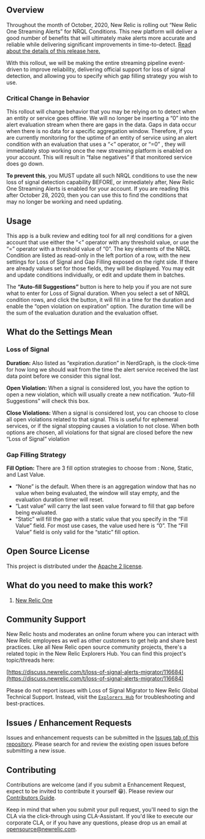 ## Overview
Throughout the month of October, 2020, New Relic is rolling out “New Relic One Streaming Alerts” for NRQL Conditions. This new platform will deliver a good number of benefits that will ultimately make alerts more accurate and reliable while delivering significant improvements in time-to-detect.  [Read about the details of this release here.](https://discuss.newrelic.com/t/announcing-new-relic-one-streaming-alerts-for-nrql-conditions/115361)

With this rollout, we will be making the entire streaming pipeline event-driven to improve reliability,  delivering official support for loss of signal detection, and allowing you to specify which gap filling strategy you wish to use.  

### Critical Change in Behavior
This rollout will change behavior that you may be relying on to detect when an entity or service goes offline.  We will no longer be inserting a “0” into the alert evaluation stream when there are gaps in the data.  Gaps in data occur when there is no data for a specific aggregation window.  Therefore, if you are currently monitoring for the uptime of an entity of service using an alert condition with an evaluation that uses a “<” operator, or  “=0” , they will immediately stop working once the new streaming platform is enabled on your account.  This will result in “false negatives” if that monitored service does go down.

__To prevent this__, you MUST update all such NRQL conditions to use the new loss of signal detection capability BEFORE, or immediately after, New Relic One Streaming Alerts is enabled for your account.  If you are reading this after October 28, 2020, then you can use this to find the conditions that may no longer be working and need updating.

## Usage
This app is a bulk review and editing tool for all nrql conditions for a given account that use either the “<” operator with any threshold value, or use the “=” operator with a threshold value of “0”.   The key elements of the NRQL Condition are listed as read-only in the left portion of a row, with the new settings for Loss of Signal and Gap Filling exposed on the right side. If there are already values set for those fields, they will be displayed.   You may edit and update conditions individually, or edit and update them in batches. 

The __“Auto-fill Suggestions”__ button is here to help you if you are not sure what to enter for Loss of Signal duration.  When you select a set of NRQL condition rows, and click the button, it will fill in a time for the duration and enable the “open violation on expiration” option.  The duration time will be the sum of the evaluation duration and the evaluation offset.  

## What do the Settings Mean
### Loss of Signal
__Duration:__  Also listed as “expiration.duration” in NerdGraph, is the clock-time for how long we should wait from the time the alert service received the last data point before we consider this signal lost. 

__Open Violation:__ When a signal is considered lost, you have the option to open a new violation, which will usually create a new notification.  “Auto-fill Suggestions” will check this box.

__Close Violations:__ When a signal is considered lost, you can choose to close all open violations related to that signal. This is useful for ephemeral services, or if the signal stopping causes a violation to not close.  When both options are chosen, all violations for that signal are closed before the new “Loss of Signal” violation 

### Gap Filling Strategy 
__Fill Option:__  There are 3 fill option strategies to choose from : None, Static, and Last Value.  
- “None” is the default. When there is an aggregation window that has no value when being evaluated, the window will stay empty, and the evaluation duration timer will reset. 
- “Last value” will carry the last seen value forward to fill that gap before being evaluated.
- “Static” will fill the gap with a static value that you specify in the “Fill Value” field.  For most use cases, the value used here is “0”. The “Fill Value” field is only valid for the “static” fill option.


## Open Source License

This project is distributed under the [Apache 2 license](https://github.com/newrelic/nr1-alerts-los-migrator/blob/main/LICENSE).

## What do you need to make this work?

1. [New Relic One](https://newrelic.com/platform)

## Community Support

New Relic hosts and moderates an online forum where you can interact with New Relic employees as well as other customers to get help and share best practices. Like all New Relic open source community projects, there's a related topic in the New Relic Explorers Hub. You can find this project's topic/threads here:

[https://discuss.newrelic.com/t/loss-of-signal-alerts-migrator/116684](https://discuss.newrelic.com/t/loss-of-signal-alerts-migrator/116684)

Please do not report issues with Loss of Signal Migrator to New Relic Global Technical Support. Instead, visit the [`Explorers Hub`](https://discuss.newrelic.com/t/loss-of-signal-alerts-migrator/116684) for troubleshooting and best-practices.

## Issues / Enhancement Requests

Issues and enhancement requests can be submitted in the [Issues tab of this repository](https://github.com/newrelic/nr1-alerts-los-migrator/issues). Please search for and review the existing open issues before submitting a new issue.

## Contributing

Contributions are welcome (and if you submit a Enhancement Request, expect to be invited to contribute it yourself :grin:). Please review our [Contributors Guide](https://github.com/newrelic/nr1-alerts-los-migrator/blob/main/CONTRIBUTING.md).

Keep in mind that when you submit your pull request, you'll need to sign the CLA via the click-through using CLA-Assistant. If you'd like to execute our corporate CLA, or if you have any questions, please drop us an email at opensource@newrelic.com.